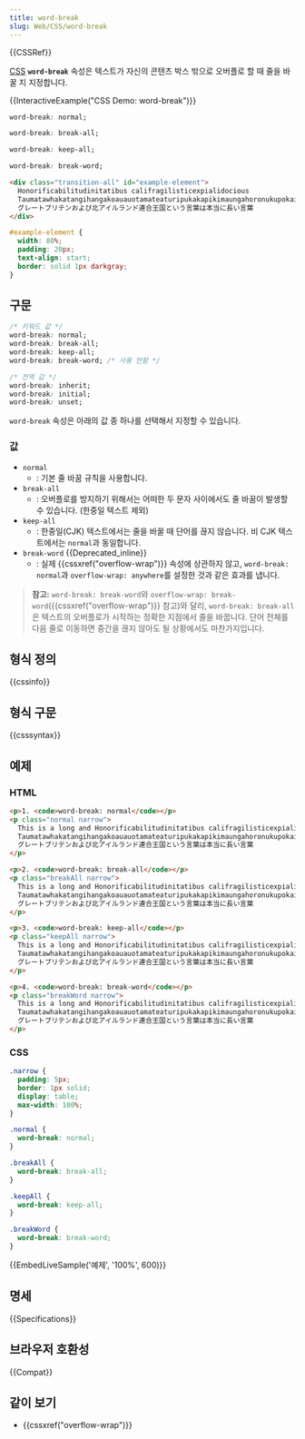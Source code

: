 ```yaml
---
title: word-break
slug: Web/CSS/word-break
---
```


{{CSSRef}}

[CSS](/ko/docs/Web/CSS) **`word-break`** 속성은 텍스트가 자신의 콘텐츠 박스 밖으로 오버플로 할 때 줄을 바꿀 지 지정합니다.

{{InteractiveExample("CSS Demo: word-break")}}

```css interactive-example-choice
word-break: normal;
```

```css interactive-example-choice
word-break: break-all;
```

```css interactive-example-choice
word-break: keep-all;
```

```css interactive-example-choice
word-break: break-word;
```

```html interactive-example
<div class="transition-all" id="example-element">
  Honorificabilitudinitatibus califragilisticexpialidocious
  Taumatawhakatangihangakoauauotamateaturipukakapikimaungahoronukupokaiwhenuakitanatahu
  グレートブリテンおよび北アイルランド連合王国という言葉は本当に長い言葉
</div>
```

```css interactive-example
#example-element {
  width: 80%;
  padding: 20px;
  text-align: start;
  border: solid 1px darkgray;
}
```

## 구문

```css
/* 키워드 값 */
word-break: normal;
word-break: break-all;
word-break: keep-all;
word-break: break-word; /* 사용 안함 */

/* 전역 값 */
word-break: inherit;
word-break: initial;
word-break: unset;
```

`word-break` 속성은 아래의 값 중 하나를 선택해서 지정할 수 있습니다.

<h3 class="brush:css" id="값">값</h3>

- `normal`
  - : 기본 줄 바꿈 규칙을 사용합니다.
- `break-all`
  - : 오버플로를 방지하기 위해서는 어떠한 두 문자 사이에서도 줄 바꿈이 발생할 수 있습니다. (한중일 텍스트 제외)
- `keep-all`
  - : 한중일(CJK) 텍스트에서는 줄을 바꿀 때 단어를 끊지 않습니다. 비 CJK 텍스트에서는 `normal`과 동일합니다.
- `break-word` {{Deprecated_inline}}
  - : 실제 {{cssxref("overflow-wrap")}} 속성에 상관하지 않고, `word-break: normal`과 `overflow-wrap: anywhere`를 설정한 것과 같은 효과를 냅니다.

> **참고:** `word-break: break-word`와 `overflow-wrap: break-word`({{cssxref("overflow-wrap")}} 참고)와 달리, `word-break: break-all`은 텍스트의 오버플로가 시작하는 정확한 지점에서 줄을 바꿉니다. 단어 전체를 다음 줄로 이동하면 중간을 끊지 않아도 될 상황에서도 마찬가지입니다.

## 형식 정의

{{cssinfo}}

## 형식 구문

{{csssyntax}}

## 예제

### HTML

```html
<p>1. <code>word-break: normal</code></p>
<p class="normal narrow">
  This is a long and Honorificabilitudinitatibus califragilisticexpialidocious
  Taumatawhakatangihangakoauauotamateaturipukakapikimaungahoronukupokaiwhenuakitanatahu
  グレートブリテンおよび北アイルランド連合王国という言葉は本当に長い言葉
</p>

<p>2. <code>word-break: break-all</code></p>
<p class="breakAll narrow">
  This is a long and Honorificabilitudinitatibus califragilisticexpialidocious
  Taumatawhakatangihangakoauauotamateaturipukakapikimaungahoronukupokaiwhenuakitanatahu
  グレートブリテンおよび北アイルランド連合王国という言葉は本当に長い言葉
</p>

<p>3. <code>word-break: keep-all</code></p>
<p class="keepAll narrow">
  This is a long and Honorificabilitudinitatibus califragilisticexpialidocious
  Taumatawhakatangihangakoauauotamateaturipukakapikimaungahoronukupokaiwhenuakitanatahu
  グレートブリテンおよび北アイルランド連合王国という言葉は本当に長い言葉
</p>

<p>4. <code>word-break: break-word</code></p>
<p class="breakWord narrow">
  This is a long and Honorificabilitudinitatibus califragilisticexpialidocious
  Taumatawhakatangihangakoauauotamateaturipukakapikimaungahoronukupokaiwhenuakitanatahu
  グレートブリテンおよび北アイルランド連合王国という言葉は本当に長い言葉
</p>
```

### CSS

```css
.narrow {
  padding: 5px;
  border: 1px solid;
  display: table;
  max-width: 100%;
}

.normal {
  word-break: normal;
}

.breakAll {
  word-break: break-all;
}

.keepAll {
  word-break: keep-all;
}

.breakWord {
  word-break: break-word;
}
```

{{EmbedLiveSample('예제', '100%', 600)}}

## 명세

{{Specifications}}

## 브라우저 호환성

{{Compat}}

## 같이 보기

- {{cssxref("overflow-wrap")}}
